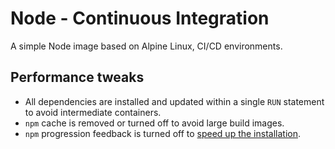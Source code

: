 # Node - Continuous Integration

A simple Node image based on Alpine Linux, CI/CD environments.

## Performance tweaks

- All dependencies are installed and updated within a single `RUN` statement to avoid intermediate containers.
- `npm` cache is removed or turned off to avoid large build images.
- `npm` progression feedback is turned off to [speed up the installation](https://gist.github.com/GavinJoyce/4f81d0bf879dad6b203e).
